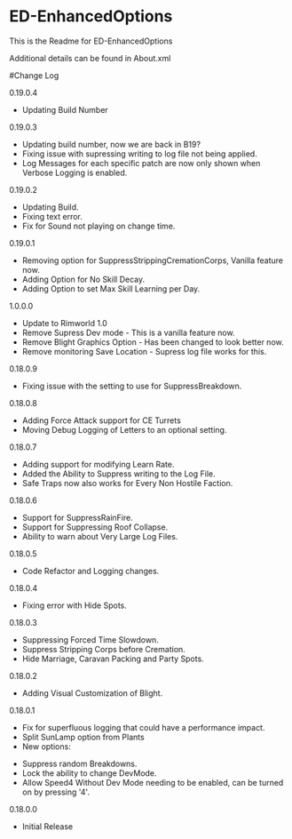# ED-EnhancedOptions
This is the Readme for ED-EnhancedOptions

Additional details can be found in About.xml

#Change Log

0.19.0.4
 * Updating Build Number

0.19.0.3
* Updating build number, now we are back in B19?
* Fixing issue with supressing writing to log file not being applied.
* Log Messages for each specific patch are now only shown when Verbose Logging is enabled.

0.19.0.2
* Updating Build.
* Fixing text error.
* Fix for Sound not playing on change time.

0.19.0.1
* Removing option for SuppressStrippingCremationCorps, Vanilla feature now.
* Adding Option for No Skill Decay.
* Adding Option to set Max Skill Learning per Day.

1.0.0.0
* Update to Rimworld 1.0
* Remove Supress Dev mode - This is a vanilla feature now.
* Remove Blight Graphics Option - Has been changed to look better now.
* Remove monitoring Save Location - Supress log file works for this.

0.18.0.9
* Fixing issue with the setting to use for SuppressBreakdown.

0.18.0.8
* Adding Force Attack support for CE Turrets
* Moving Debug Logging of Letters to an optional setting.

0.18.0.7
* Adding support for modifying Learn Rate.
* Added the Ability to Suppress writing to the Log File.
* Safe Traps now also works for Every Non Hostile Faction.

0.18.0.6
* Support for SuppressRainFire.
* Support for Suppressing Roof Collapse.
* Ability to warn about Very Large Log Files.

0.18.0.5
* Code Refactor and Logging changes.

0.18.0.4
* Fixing error with Hide Spots.

0.18.0.3
* Suppressing Forced Time Slowdown.
* Suppress Stripping Corps before Cremation.
* Hide Marriage, Caravan Packing and Party Spots.


0.18.0.2
* Adding Visual Customization of Blight.

0.18.0.1
* Fix for superfluous logging that could have a performance impact.
* Split SunLamp option from Plants
* New options:
 - Suppress random Breakdowns. 
 - Lock the ability to change DevMode. 
 - Allow Speed4 Without Dev Mode needing to be enabled, can be turned on by pressing '4'. 

0.18.0.0
* Initial Release
